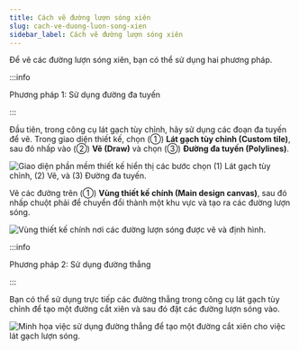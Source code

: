 ```yaml
---
title: Cách vẽ đường lượn sóng xiên
slug: cach-ve-duong-luon-song-xien
sidebar_label: Cách vẽ đường lượn sóng xiên
---
```


Để vẽ các đường lượn sóng xiên, bạn có thể sử dụng hai phương pháp.

:::info

Phương pháp 1: Sử dụng đường đa tuyến

:::

Đầu tiên, trong công cụ lát gạch tùy chỉnh, hãy sử dụng các đoạn đa tuyến để vẽ. Trong giao diện thiết kế, chọn (①) **Lát gạch tùy chỉnh (Custom tile)**, sau đó nhấp vào (②) **Vẽ (Draw)** và chọn (③) **Đường đa tuyến (Polylines)**.

![Giao diện phần mềm thiết kế hiển thị các bước chọn (1) Lát gạch tùy chỉnh, (2) Vẽ, và (3) Đường đa tuyến.](https://storage.googleapis.com/jegavn_kb/images/1f689afa-56b8-4356-90a4-23b2065506b7.png)

Vẽ các đường trên (①) **Vùng thiết kế chính (Main design canvas)**, sau đó nhấp chuột phải để chuyển đổi thành một khu vực và tạo ra các đường lượn sóng.

![Vùng thiết kế chính nơi các đường lượn sóng được vẽ và định hình.](https://storage.googleapis.com/jegavn_kb/images/2981f058-232f-4bff-9548-d10be50baf41.png)

:::info

Phương pháp 2: Sử dụng đường thẳng

:::

Bạn có thể sử dụng trực tiếp các đường thẳng trong công cụ lát gạch tùy chỉnh để tạo một đường cắt xiên và sau đó đặt các đường lượn sóng vào.

![Minh họa việc sử dụng đường thẳng để tạo một đường cắt xiên cho việc lát gạch lượn sóng.](https://storage.googleapis.com/jegavn_kb/images/c4875416-91fd-4de3-8cc5-e322acc4bcd8.png)